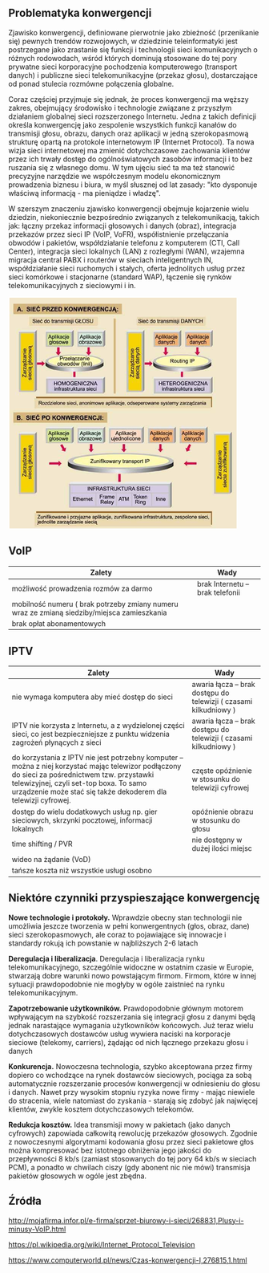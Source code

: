 ﻿Problematyka konwergencji
----------
Zjawisko konwergencji, definiowane pierwotnie jako zbieżność (przenikanie się) pewnych trendów rozwojowych, w dziedzinie teleinformatyki jest postrzegane jako zrastanie się funkcji i technologii sieci komunikacyjnych o różnych rodowodach, wśród których dominują stosowane do tej pory prywatne sieci korporacyjne pochodzenia komputerowego (transport danych) i publiczne sieci telekomunikacyjne (przekaz głosu), dostarczające od ponad stulecia rozmówne połączenia globalne.

Coraz częściej przyjmuje się jednak, że proces konwergencji ma węższy zakres, obejmujący środowisko i technologie związane z przyszłym działaniem globalnej sieci rozszerzonego Internetu. Jedna z takich definicji określa konwergencję jako zespolenie wszystkich funkcji kanałów do transmisji głosu, obrazu, danych oraz aplikacji w jedną szerokopasmową strukturę opartą na protokole internetowym IP (Internet Protocol). Ta nowa wizja sieci internetowej ma zmienić dotychczasowe zachowania klientów przez ich trwały dostęp do ogólnoświatowych zasobów informacji i to bez ruszania się z własnego domu. W tym ujęciu sieć ta ma też stanowić precyzyjne narzędzie we współczesnym modelu ekonomicznym prowadzenia biznesu i biura, w myśl słusznej od lat zasady: "kto dysponuje właściwą informacją - ma pieniądze i władzę".

W szerszym znaczeniu zjawisko konwergencji obejmuje kojarzenie wielu dziedzin, niekoniecznie bezpośrednio związanych z telekomunikacją, takich jak: łączny przekaz informacji głosowych i danych (obraz), integracja przekazów przez sieci IP (VoIP, VoFR), współistnienie przełączania obwodów i pakietów, współdziałanie telefonu z komputerem (CTI, Call Center), integracja sieci lokalnych (LAN) z rozległymi (WAN), wzajemna migracja central PABX i routerów w sieciach inteligentnych IN, współdziałanie sieci ruchomych i stałych, oferta jednolitych usług przez sieci komórkowe i stacjonarne (standard WAP), łączenie się rynków telekomunikacyjnych z sieciowymi i in.

![obraz](problematyka.png)

VoIP
----------

| Zalety | Wady |
|--|--|
| możliwość prowadzenia rozmów za darmo | brak Internetu – brak telefonii |
| mobilność numeru ( brak potrzeby zmiany numeru wraz ze zmianą siedziby/miejsca zamieszkania|  
| brak opłat abonamentowych |  |

IPTV
----------
| Zalety | Wady |
|--|--|
| nie wymaga komputera aby mieć dostęp do sieci | awaria łącza – brak dostępu do telewizji ( czasami kilkudniowy ) |
| IPTV nie korzysta z Internetu, a z wydzielonej części sieci, co jest bezpieczniejsze z punktu widzenia zagrożeń płynących z sieci | awaria łącza – brak dostępu do telewizji ( czasami kilkudniowy ) |
| do korzystania z IPTV nie jest potrzebny komputer – można z niej korzystać mając telewizor podłączony do sieci za pośrednictwem tzw. przystawki telewizyjnej, czyli set-top boxa. To samo urządzenie może stać się także dekoderem dla telewizji cyfrowej. | częste opóźnienie w stosunku do telewizji cyfrowej |
| dostęp do wielu dodatkowych usług np. gier sieciowych, skrzynki pocztowej, informacji lokalnych | opóźnienie obrazu w stosunku do głosu |
|time shifting / PVR|nie dostępny w dużej ilości miejsc|
| wideo na żądanie (VoD) |  |
| tańsze koszta niż wszystkie usługi osobno |  |

Niektóre czynniki przyspieszające konwergencję
----------

**Nowe technologie i protokoły.** Wprawdzie obecny stan technologii nie umożliwia jeszcze tworzenia w pełni konwergentnych (głos, obraz, dane) sieci szerokopasmowych, ale coraz to pojawiające się innowacje i standardy rokują ich powstanie w najbliższych 2-6 latach

**Deregulacja i liberalizacja**. Deregulacja i liberalizacja rynku telekomunikacyjnego, szczególnie widoczne w ostatnim czasie w Europie, stwarzają dobre warunki nowo powstającym firmom. Firmom, które w innej sytuacji prawdopodobnie nie mogłyby w ogóle zaistnieć na rynku telekomunikacyjnym.

**Zapotrzebowanie użytkowników.** Prawdopodobnie głównym motorem wpływającym na szybkość rozszerzania się integracji głosu z danymi będą jednak narastające wymagania użytkowników końcowych. Już teraz wielu dotychczasowych dostawców usług wywiera naciski na korporacje sieciowe (telekomy, carriers), żądając od nich łącznego przekazu głosu i danych

**Konkurencja.** Nowoczesna technologia, szybko akceptowana przez firmy dopiero co wchodzące na rynek dostawców sieciowych, pociąga za sobą automatycznie rozszerzanie procesów konwergencji w odniesieniu do głosu i danych. Nawet przy wysokim stopniu ryzyka nowe firmy - mając niewiele do stracenia, wiele natomiast do zyskania - starają się zdobyć jak najwięcej klientów, zwykle kosztem dotychczasowych telekomów.

**Redukcja kosztów.** Idea transmisji mowy w pakietach (jako danych cyfrowych) zapowiada całkowitą rewolucję przekazów głosowych. Zgodnie z nowoczesnymi algorytmami kodowania głosu przez sieci pakietowe głos można kompresować bez istotnego obniżenia jego jakości do przepływności 8 kb/s (zamiast stosowanych do tej pory 64 kb/s w sieciach PCM), a ponadto w chwilach ciszy (gdy abonent nic nie mówi) transmisja pakietów głosowych w ogóle jest zbędna.

Źródła
----------
http://mojafirma.infor.pl/e-firma/sprzet-biurowy-i-sieci/268831,Plusy-i-minusy-VoIP.html

https://pl.wikipedia.org/wiki/Internet_Protocol_Television

https://www.computerworld.pl/news/Czas-konwergencji-I,276815,1.html



